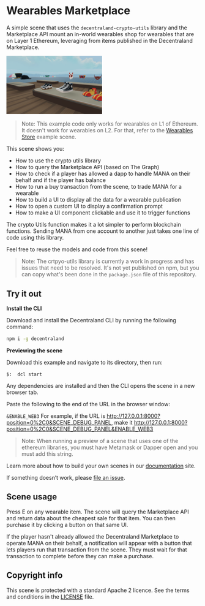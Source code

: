 # Wearables Marketplace

A simple scene that uses the `decentraland-crypto-utils` library and the Marketplace API mount an in-world wearables shop for wearables that are on Layer 1 Ethereum, leveraging from items published in the Decentraland Marketplace.

<img src="screenshot/screenshot.png" width="250">

> Note: This example code only works for wearables on L1 of Ethereum. It doesn't work for wearables on L2. For that, refer to the [Wearables Store](https://github.com/decentraland-scenes/wearables-store) example scene.

This scene shows you:

- How to use the crypto utils library
- How to query the Marketplace API (based on The Graph)
- How to check if a player has allowed a dapp to handle MANA on their behalf and if the player has balance
- How to run a buy transaction from the scene, to trade MANA for a wearable
- How to build a UI to display all the data for a wearable publication
- How to open a custom UI to display a confirmation prompt
- How to make a UI component clickable and use it to trigger functions

The crypto Utils function makes it a lot simpler to perform blockchain functions. Sending MANA from one account to another just takes one line of code using this library.

Feel free to reuse the models and code from this scene!

> Note: The crtpyo-utils library is currently a work in progress and has issues that need to be resolved. It's not yet published on npm, but you can copy what's been done in the `package.json` file of this repository.

## Try it out

**Install the CLI**

Download and install the Decentraland CLI by running the following command:

```bash
npm i -g decentraland
```

**Previewing the scene**

Download this example and navigate to its directory, then run:

```
$:  dcl start
```

Any dependencies are installed and then the CLI opens the scene in a new browser tab.

Paste the following to the end of the URL in the browser window:

`&ENABLE_WEB3`
For example, if the URL is http://127.0.0.1:8000?position=0%2C0&SCENE_DEBUG_PANEL, make it http://127.0.0.1:8000?position=0%2C0&SCENE_DEBUG_PANEL&ENABLE_WEB3

> Note: When running a preview of a scene that uses one of the ethereum libraries, you must have Metamask or Dapper open and you must add this string.

Learn more about how to build your own scenes in our [documentation](https://docs.decentraland.org/) site.

If something doesn’t work, please [file an issue](https://github.com/decentraland-scenes/Awesome-Repository/issues/new).

## Scene usage

Press E on any wearable item. The scene will query the Marketplace API and return data about the cheapest sale for that item. You can then purchase it by clicking a button on that same UI.

If the player hasn't already allowed the Decentraland Marketplace to operate MANA on their behalf, a notification will appear with a button that lets players run that transaction from the scene. They must wait for that transaction to complete before they can make a purchase.

## Copyright info

This scene is protected with a standard Apache 2 licence. See the terms and conditions in the [LICENSE](/LICENSE) file.
